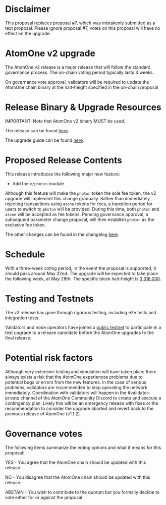 # Disclaimer

This proposal replaces [proposal #7](https://www.mintscan.io/atomone/proposals/7), which was mistakenly submitted as a text proposal. Please ignore proposal #7, votes on this proposal will have no effect on the upgrade.

# AtomOne v2 upgrade

The AtomOne v2 release is a major release that will follow the standard
governance process. The on-chain voting period typically lasts 3 weeks. 

On governance vote approval, validators will be required to update the AtomOne
chain binary at the halt-height specified in the on-chain proposal

# Release Binary & Upgrade Resources

IMPORTANT: Note that AtomOne v2 binary MUST be used.

The release can be found [here](https://github.com/atomone-hub/atomone/releases/tag/v2.0.0).

The upgrade guide can be found [here](https://github.com/atomone-hub/atomone/blob/main/UPGRADING.md).

# Proposed Release Contents

This release introduces the following major new feature:

- Add the `x/photon` module

Although this feature will make the `photon` token the sole fee token, the v2
upgrade will implement this change gradually. Rather than immediately rejecting
transactions using `atone` tokens for fees, a transition period for users to
switch to `photon` will be provided. During this time, both `photon` and
`atone` will be accepted as fee tokens. Pending governance approval, a
subsequent parameter change proposal, will then establish `photon` as the
exclusive fee token.

The other changes can be found in the changelog [here](https://github.com/atomone-hub/atomone/blob/main/CHANGELOG.md#v200).

# Schedule

With a three-week voting period, in the event the proposal is supported, it
should pass around May 22nd. The upgrade will be expected to take place the
following week, at May 28th. The specific block halt-height is [3,318,000](https://www.mintscan.io/atomone/block/3318000).

# Testing and Testnets

The v2 release has gone through rigorous testing, including e2e tests and
integration tests. 

Validators and node operators have joined a [public
testnet](https://testnet.explorer.allinbits.services/atomone-testnet-1) to
participate in a test upgrade to a release candidate before the AtomOne
upgrades to the final release.

# Potential risk factors

Although very extensive testing and simulation will have taken place there
always exists a risk that the AtomOne experiences problems due to potential
bugs or errors from the new features. In the case of serious problems,
validators are recommended to stop operating the network immediately.
Coordination with validators will happen in the #validator-private channel of
the AtomOne Community Discord to create and execute a contingency plan. Likely
this will be an emergency release with fixes or the recommendation to consider
the upgrade aborted and revert back to the previous release of AtomOne (v1.1.2)

# Governance votes

The following items summarize the voting options and what it means for this
proposal:

YES - You agree that the AtomOne chain should be updated with this release.

NO - You disagree that the AtomOne chain should be updated with this release.

ABSTAIN - You wish to contribute to the quorum but you formally decline to vote
either for or against the proposal.
